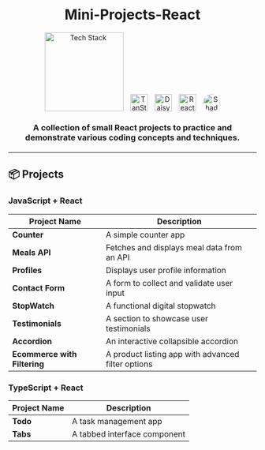 <h1 align="center">
  <br>
  Mini-Projects-React
  <br>
</h1>

<div align="center">
  <img src="https://skillicons.dev/icons?i=js,ts,react,github" alt="Tech Stack" width="160" style="margin: 0 5px;">
  <img src="https://tanstack.com/assets/logo-color-100w-br5_Ikqp.png" alt="TanStack" width="35" style="margin: 0 5px;">
  <!-- <img src="https://encrypted-tbn0.gstatic.com/images?q=tbn:ANd9GcRpHj4UwTW4ANSlNjzQOiiOqfDa6kal9RpF0A&s" alt="Zustand" width="35" style="margin: 0 5px; border-radius:50%"> -->
  <img src="https://img.daisyui.com/images/daisyui/daisyui-logo-2000.png" alt="DaisyUI" width="35" style="margin: 0 5px;">
  <img src="https://react-hook-form.com/images/logo/react-hook-form-logo-only.svg" alt="React Hook Form" width="35" style="margin: 0 5px;">
  
  <img src="https://avatars.githubusercontent.com/u/139895814?v=4" alt="Shadcn UI" width="35" style="margin: 0 5px; border-radius:50%">  
</div>

<h3 align="center" style="margin: 20px 0;">
  A collection of small React projects to practice and demonstrate various coding concepts and techniques.
</h3>

---

## 📦 Projects

### JavaScript + React

<div align="center">

| Project Name                 | Description                                        |
| ---------------------------- | -------------------------------------------------- |
| **Counter**                  | A simple counter app                               |
| **Meals API**                | Fetches and displays meal data from an API         |
| **Profiles**                 | Displays user profile information                  |
| **Contact Form**             | A form to collect and validate user input          |
| **StopWatch**                | A functional digital stopwatch                     |
| **Testimonials**             | A section to showcase user testimonials            |
| **Accordion**                | An interactive collapsible accordion               |
| **Ecommerce with Filtering** | A product listing app with advanced filter options |

</div>

### TypeScript + React

<div align="center">

| Project Name | Description                          |
| ------------ | ------------------------------------ |
| **Todo**     | A task management app                |
| **Tabs**     | A tabbed interface component         |

</div>
